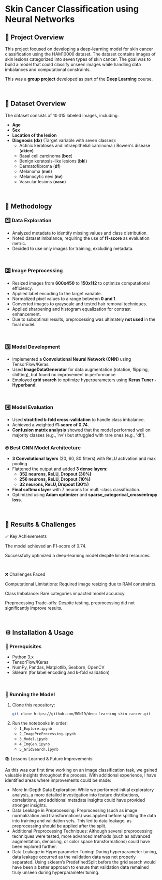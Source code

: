 # Skin Cancer Classification using Neural Networks

## 📌 Project Overview
This project focused on developing a deep-learning model for skin cancer classification using the HAM10000 dataset. The dataset contains images of skin lesions categorized into seven types of skin cancer. The goal was to build a model that could classify unseen images while handling data imbalances and computational constraints.

This was a **group project** developed as part of the **Deep Learning** course.

<br>

## 📂 Dataset Overview
The dataset consists of 10 015 labeled images, including:
- **Age**
- **Sex**
- **Location of the lesion**
- **Diagnosis (dx)** (Target variable with seven classes):
  - Actinic keratoses and intraepithelial carcinoma / Bowen's disease (**akiec**)
  - Basal cell carcinoma (**bcc**)
  - Benign keratosis-like lesions (**bkl**)
  - Dermatofibroma (**df**)
  - Melanoma (**mel**)
  - Melanocytic nevi (**nv**)
  - Vascular lesions (**vasc**)

<br>

## 🔬 Methodology
### 1️⃣ Data Exploration
- Analyzed metadata to identify missing values and class distribution.
- Noted dataset imbalance, requiring the use of **f1-score** as evaluation metric.
- Decided to use only images for training, excluding metadata.

<br>

### 2️⃣ Image Preprocessing
- Resized images from **600x450** to **150x112** to optimize computational efficiency.
- Applied label encoding to the target variable.
- Normalized pixel values to a range between **0 and 1**.
- Converted images to grayscale and tested hair removal techniques.
- Applied sharpening and histogram equalization for contrast enhancement.
- Due to suboptimal results, preprocessing was ultimately **not used** in the final model.

<br>

### 3️⃣ Model Development
- Implemented a **Convolutional Neural Network (CNN)** using TensorFlow/Keras.
- Used **ImageDataGenerator** for data augmentation (rotation, flipping, shifting), but found no improvement in performance.
- Employed **grid search** to optimize hyperparameters using **Keras Tuner - Hyperband**.

<br>

### 4️⃣ Model Evaluation
- Used **stratified k-fold cross-validation** to handle class imbalance.
- Achieved a weighted **f1-score of 0.74**.
- **Confusion matrix analysis** showed that the model performed well on majority classes (e.g., 'nv') but struggled with rare ones (e.g., 'df').

### 🔥 Best CNN Model Architecture
- **3 Convolutional layers** (20, 60, 80 filters) with ReLU activation and max pooling.
- Flattened the output and added **3 dense layers**:
  - **352 neurons, ReLU, Dropout (30%)**
  - **256 neurons, ReLU, Dropout (10%)**
  - **32 neurons, ReLU, Dropout (30%)**
- **Final softmax layer** with 7 neurons for multi-class classification.
- Optimized using **Adam optimizer** and **sparse_categorical_crossentropy loss**.

<br>

## 🎯 Results & Challenges  

✅ Key Achievements  

The model achieved an F1-score of 0.74.  

Successfully optimized a deep-learning model despite limited resources.  

<br>

❌ Challenges Faced  

Computational Limitations: Required image resizing due to RAM constraints.  

Class Imbalance: Rare categories impacted model accuracy.  

Preprocessing Trade-offs: Despite testing, preprocessing did not significantly improve results.  

<br>

## ⚙️ Installation & Usage
### 🔧 Prerequisites
- Python 3.x
- TensorFlow/Keras
- NumPy, Pandas, Matplotlib, Seaborn, OpenCV
- Sklearn (for label encoding and k-fold validation)

<br>

### 🚀 Running the Model
1. Clone this repository:
   ```sh
   git clone https://github.com/MGN19/deep-learning-skin-cancer.git
   ```
2. Run the notebooks in order:
   - `1_Explore.ipynb`
   - `2_ImagePreProcessing.ipynb`
   - `3_Model.ipynb`
   - `4_ImgGen.ipynb`
   - `5_GridSearch.ipynb`

  
📚 Lessons Learned & Future Improvements

As this was our first time working on an image classification task, we gained valuable insights throughout the process. With additional experience, I have identified areas where improvements could be made:

- More In-Depth Data Exploration: While we performed initial exploratory analysis, a more detailed investigation into feature distributions, correlations, and additional metadata insights could have provided stronger insights.
- Data Leakage in Preprocessing: Preprocessing (such as image normalization and transformations) was applied before splitting the data into training and validation sets. This led to data leakage, as preprocessing should be applied after the split.
- Additional Preprocessing Techniques: Although several preprocessing techniques were tested, more advanced methods (such as advanced augmentation, denoising, or color space transformations) could have been explored further.
- Data Leakage in Hyperparameter Tuning: During hyperparameter tuning, data leakage occurred as the validation data was not properly separated. Using sklearn’s PredefinedSplit before the grid search would have been a better approach to ensure that validation data remained truly unseen during hyperparameter tuning.

